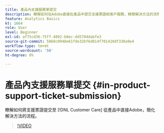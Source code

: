 ```yaml
---
title: 產品內支援服務單提交
description: 瞭解如何在Adobe直接在產品中提交支援票證給客戶服務，精簡解決方法的流程。
feature: Analytics Basics
kt: 1664
role: User
level: Beginner
exl-id: af75cd36-75ff-4892-b8ec-dd5704dabfe3
source-git-commit: 5860c0948e61fde32bf6d814f701410df330a9e4
workflow-type: tm+mt
source-wordcount: '50'
ht-degree: 8%

---
```


# 產品內支援服務單提交 {#in-product-support-ticket-submission}

瞭解如何將支援票證提交至 [!DNL Customer Care] 從產品中直接Adobe，簡化解決方法的流程。

>[!VIDEO](https://video.tv.adobe.com/v/23133/?quality=12&learn=on)
